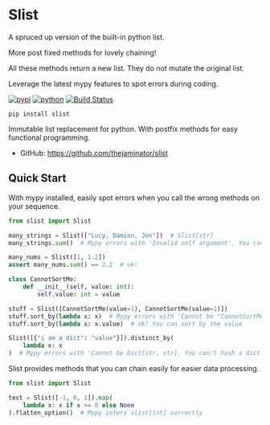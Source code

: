 # Slist

A spruced up version of the built-in python list.

More post fixed methods for lovely chaining!

All these methods return a new list. They do not mutate the original list.

Leverage the latest mypy features to spot errors during coding.


[![pypi](https://img.shields.io/pypi/v/slist.svg)](https://pypi.org/project/slist)
[![python](https://img.shields.io/pypi/pyversions/slist.svg)](https://pypi.org/project/slist)
[![Build Status](https://github.com/thejaminator/slist/actions/workflows/dev.yml/badge.svg)](https://github.com/thejaminator/slist/actions/workflows/dev.yml)

```
pip install slist
```

Immutable list replacement for python. With postfix methods for easy functional programming.


* GitHub: <https://github.com/thejaminator/slist>


## Quick Start
With mypy installed, easily spot errors when you call the wrong methods on your sequence.

```python
from slist import Slist

many_strings = Slist(["Lucy, Damion, Jon"])  # Slist[str]
many_strings.sum()  # Mypy errors with 'Invalid self argument'. You can't sum a sequence of strings!

many_nums = Slist([1, 1.2])
assert many_nums.sum() == 2.2  # ok!

class CannotSortMe:
    def __init__(self, value: int):
        self.value: int = value

stuff = Slist([CannotSortMe(value=1), CannotSortMe(value=1)])
stuff.sort_by(lambda x: x)  # Mypy errors with 'Cannot be "CannotSortMe"'. There isn't a way to sort by the class itself
stuff.sort_by(lambda x: x.value)  # ok! You can sort by the value

Slist([{"i am a dict": "value"}]).distinct_by(
    lambda x: x
)  # Mypy errors with 'Cannot be Dict[str, str]. You can't hash a dict itself
```

Slist provides methods that you can chain easily for easier data processing.
```python
from slist import Slist

test = Slist([-1, 0, 1]).map(
    lambda x: x if x >= 0 else None
).flatten_option()  # Mypy infers slist[int] correctly
```
